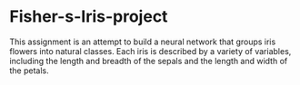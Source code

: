 # Fisher-s-Iris-project

This assignment is an attempt to build a neural network that groups iris flowers into natural classes. Each iris is described by a variety of variables, including the length and breadth of the sepals and the length and width of the petals. 
